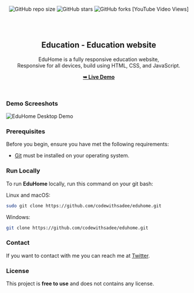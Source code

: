 <div align="center">
  
  ![GitHub repo size](https://img.shields.io/github/repo-size/paidynikhil/Education)
  ![GitHub stars](https://img.shields.io/github/stars/paidynikhil/Education?style=social)
  ![GitHub forks](https://img.shields.io/github/forks/paidynikhil/Education?style=social)
  [YouTube Video Views]

  <br />
  <br />

  <h2 align="center">Education - Education website</h2>

  EduHome is a fully responsive education website, <br />Responsive for all devices, build using HTML, CSS, and JavaScript.

  <a href="https://paidynikhil.github.io/Education/"><strong>➥ Live Demo</strong></a>

</div>

<br />

### Demo Screeshots

![EduHome Desktop Demo](./readme-images/desktop.png "Desktop Demo")

### Prerequisites

Before you begin, ensure you have met the following requirements:

* [Git](https://git-scm.com/downloads "Download Git") must be installed on your operating system.

### Run Locally

To run **EduHome** locally, run this command on your git bash:

Linux and macOS:

```bash
sudo git clone https://github.com/codewithsadee/eduhome.git
```

Windows:

```bash
git clone https://github.com/codewithsadee/eduhome.git
```

### Contact

If you want to contact with me you can reach me at [Twitter](https://www.twitter.com/codewithsadee).

### License

This project is **free to use** and does not contains any license.
